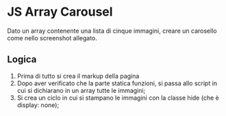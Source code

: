 JS Array Carousel
===
Dato un array contenente una lista di cinque immagini, creare un carosello come nello screenshot allegato.
## Logica
1. Prima di tutto si crea il markup della pagina
2. Dopo aver verificato che la parte statica funzioni, si passa allo script in cui si dichiarano in un array tutte le immagini;
3. Si crea un ciclo in cui si stampano le immagini con la classe hide (che è display: none);

